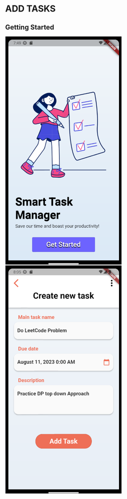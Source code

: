 # ADD TASKS

## Getting Started
<img src="https://github.com/duressa-feyissa/2023-project-phase-mobile-tasks/blob/main/on-boarding/add_task/Screenshot%20from%202023-08-04%2019-49-48.png" /> <img src="https://github.com/duressa-feyissa/2023-project-phase-mobile-tasks/blob/main/on-boarding/add_task/Screenshot%20from%202023-08-04%2020-05-08.png" />
